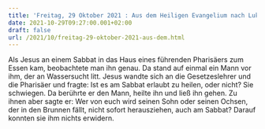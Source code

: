 ```yaml
---
title: 'Freitag, 29 Oktober 2021 : Aus dem Heiligen Evangelium nach Lukas - Lk 14,1-6.'
date: 2021-10-29T09:27:00.001+02:00
draft: false
url: /2021/10/freitag-29-oktober-2021-aus-dem.html
---
```


Als Jesus an einem Sabbat in das Haus eines führenden Pharisäers zum Essen kam, beobachtete man ihn genau. Da stand auf einmal ein Mann vor ihm, der an Wassersucht litt. Jesus wandte sich an die Gesetzeslehrer und die Pharisäer und fragte: Ist es am Sabbat erlaubt zu heilen, oder nicht? Sie schwiegen. Da berührte er den Mann, heilte ihn und ließ ihn gehen. Zu ihnen aber sagte er: Wer von euch wird seinen Sohn oder seinen Ochsen, der in den Brunnen fällt, nicht sofort herausziehen, auch am Sabbat? Darauf konnten sie ihm nichts erwidern.